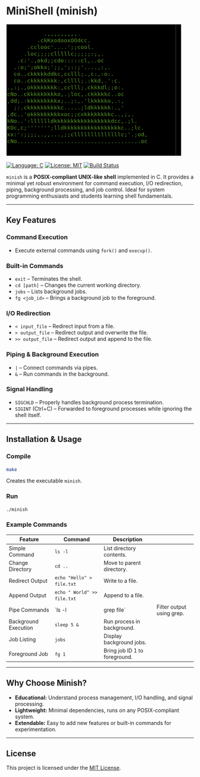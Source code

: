 # MiniShell (minish)

![Mini Unix Shell](https://github.com/Cr4xen/Mini-Unix-Shell/blob/main/unix%20image.gif)

[![Language: C](https://img.shields.io/badge/Language-C-blue?style=flat-square)](https://www.gnu.org/software/gnu-c-manual/)
[![License: MIT](https://img.shields.io/badge/License-MIT-green?style=flat-square)](LICENSE)
[![Build Status](https://img.shields.io/badge/Build-Passing-brightgreen?style=flat-square)]()

`minish` is a **POSIX-compliant UNIX-like shell** implemented in C. It provides a minimal yet robust environment for command execution, I/O redirection, piping, background processing, and job control. Ideal for system programming enthusiasts and students learning shell fundamentals.

---

## Key Features

### Command Execution

* Execute external commands using `fork()` and `execvp()`.

### Built-in Commands

* `exit` – Terminates the shell.
* `cd [path]` – Changes the current working directory.
* `jobs` – Lists background jobs.
* `fg <job_id>` – Brings a background job to the foreground.

### I/O Redirection

* `< input_file` – Redirect input from a file.
* `> output_file` – Redirect output and overwrite the file.
* `>> output_file` – Redirect output and append to the file.

### Piping & Background Execution

* `|` – Connect commands via pipes.
* `&` – Run commands in the background.

### Signal Handling

* `SIGCHLD` – Properly handles background process termination.
* `SIGINT` (Ctrl+C) – Forwarded to foreground processes while ignoring the shell itself.

---

## Installation & Usage

### Compile

```bash
make
```

Creates the executable `minish`.

### Run

```bash
./minish
```

### Example Commands

| Feature              | Command                     | Description                   |                           |
| -------------------- | --------------------------- | ----------------------------- | ------------------------- |
| Simple Command       | `ls -l`                     | List directory contents.      |                           |
| Change Directory     | `cd ..`                     | Move to parent directory.     |                           |
| Redirect Output      | `echo "Hello" > file.txt`   | Write to a file.              |                           |
| Append Output        | `echo " World" >> file.txt` | Append to a file.             |                           |
| Pipe Commands        | `ls -l                      | grep file`                    | Filter output using grep. |
| Background Execution | `sleep 5 &`                 | Run process in background.    |                           |
| Job Listing          | `jobs`                      | Display background jobs.      |                           |
| Foreground Job       | `fg 1`                      | Bring job ID 1 to foreground. |                           |

---

## Why Choose Minish?

* **Educational:** Understand process management, I/O handling, and signal processing.
* **Lightweight:** Minimal dependencies, runs on any POSIX-compliant system.
* **Extendable:** Easy to add new features or built-in commands for experimentation.

---

## License

This project is licensed under the [MIT License](LICENSE).
